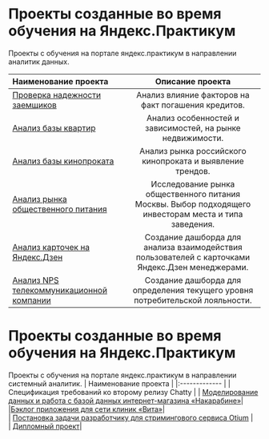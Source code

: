 # Проекты созданные во время обучения на Яндекс.Практикум
Проекты с обучения на портале яндекс.практикум в направлении аналитик данных.

| Наименование проекта  | Описание проекта  | 
|:------------- |:---------------:| 
| [Проверка надежности заемщиков](https://github.com/ZhannaYumanova/Yandex-practicum-projects/tree/main/%D0%9F%D1%80%D0%BE%D0%B2%D0%B5%D1%80%D0%BA%D0%B0%20%D0%BD%D0%B0%D0%B4%D0%B5%D0%B6%D0%BD%D0%BE%D1%81%D1%82%D0%B8%20%D0%B7%D0%B0%D0%B5%D0%BC%D1%89%D0%B8%D0%BA%D0%BE%D0%B2)      | Анализ влияние факторов на факт погашения кредитов. | 
|  [Анализ базы квартир](https://github.com/ZhannaYumanova/Yandex-practicum-projects/tree/main/%D0%90%D0%BD%D0%B0%D0%BB%D0%B8%D0%B7%20%D0%B1%D0%B0%D0%B7%D1%8B%20%D0%BA%D0%B2%D0%B0%D1%80%D1%82%D0%B8%D1%80)      | Анализ особенностей и зависимостей, на рынке недвижимости.        |  
| [Анализ базы кинопроката](https://github.com/ZhannaYumanova/Yandex-practicum-projects/tree/main/%D0%90%D0%BD%D0%B0%D0%BB%D0%B8%D0%B7%20%D0%B1%D0%B0%D0%B7%D1%8B%20%D0%BA%D0%B8%D0%BD%D0%BE%D0%BF%D1%80%D0%BE%D0%BA%D0%B0%D1%82%D0%B0) | Анализ рынка российского кинопроката и выявление трендов.        |  
| [Анализ рынка общественного питания](https://github.com/ZhannaYumanova/Yandex-practicum-projects/tree/main/%D0%90%D0%BD%D0%B0%D0%BB%D0%B8%D0%B7%20%D1%80%D1%8B%D0%BD%D0%BA%D0%B0%20%D0%BE%D0%B1%D1%89%D0%B5%D1%81%D1%82%D0%B2%D0%B5%D0%BD%D0%BD%D0%BE%D0%B3%D0%BE%20%D0%BF%D0%B8%D1%82%D0%B0%D0%BD%D0%B8%D1%8F)      | Исследование рынка общественного питания Москвы. Выбор подходящего инвесторам места и типа заведения.        |  
| [Анализ карточек на Яндекс.Дзен](https://github.com/ZhannaYumanova/Yandex-practicum-projects/tree/main/%D0%90%D0%BD%D0%B0%D0%BB%D0%B8%D0%B7%20%D0%BA%D0%B0%D1%80%D1%82%D0%BE%D1%87%D0%B5%D0%BA%20%D0%BD%D0%B0%20%D0%AF%D0%BD%D0%B4%D0%B5%D0%BA%D1%81.%D0%94%D0%B7%D0%B5%D0%BD) | Создание дашборда для анализа взаимодействия пользователей с карточками Яндекс.Дзен менеджерами.         |  
| [Анализ NPS телекоммуникационной компании](https://github.com/ZhannaYumanova/Yandex-practicum-projects/tree/main/%D0%90%D0%BD%D0%B0%D0%BB%D0%B8%D0%B7%20NPS%20%D1%82%D0%B5%D0%BB%D0%B5%D0%BA%D0%BE%D0%BC%D0%BC%D1%83%D0%BD%D0%B8%D0%BA%D0%B0%D1%86%D0%B8%D0%BE%D0%BD%D0%BD%D0%BE%D0%B9%20%D0%BA%D0%BE%D0%BC%D0%BF%D0%B0%D0%BD%D0%B8%D0%B8)      | Создание дашборда для определения текущего уровня потребительской лояльности.        |  

# Проекты созданные во время обучения на Яндекс.Практикум
Проекты с обучения на портале яндекс.практикум в направлении системный аналитик.
| Наименование проекта  | 
|:------------- |
| Спецификация требований ко второму релизу Chatty | 
| [Моделирование данных и работа с базой данных интернет-магазина «Накарабине»](https://github.com/ZhannaYumanova/Yandex-practicum-projects/tree/ef1774e90e9798a986ba4524d4f69cbedc6c7180/%D0%9C%D0%BE%D0%B4%D0%B5%D0%BB%D0%B8%D1%80%D0%BE%D0%B2%D0%B0%D0%BD%D0%B8%D0%B5%20%D0%B4%D0%B0%D0%BD%D0%BD%D1%8B%D1%85%20%D0%B8%20%D1%80%D0%B0%D0%B1%D0%BE%D1%82%D0%B0%20%D1%81%20%D0%B1%D0%B0%D0%B7%D0%BE%D0%B9%20%D0%B4%D0%B0%D0%BD%D0%BD%D1%8B%D1%85%20%D0%B8%D0%BD%D1%82%D0%B5%D1%80%D0%BD%D0%B5%D1%82-%D0%BC%D0%B0%D0%B3%D0%B0%D0%B7%D0%B8%D0%BD%D0%B0%20%C2%AB%D0%9D%D0%B0%D0%BA%D0%B0%D1%80%D0%B0%D0%B1%D0%B8%D0%BD%D0%B5%C2%BB)|  
|[Бэклог приложения для сети клиник «Вита»](https://github.com/ZhannaYumanova/Yandex-practicum-projects/tree/b2f4de6cf716ebff28990f28b4356d0c8a70f40d/%D0%91%D1%8D%D0%BA%D0%BB%D0%BE%D0%B3%20%D0%BF%D1%80%D0%B8%D0%BB%D0%BE%D0%B6%D0%B5%D0%BD%D0%B8%D1%8F%20%D0%B4%D0%BB%D1%8F%20%D1%81%D0%B5%D1%82%D0%B8%20%D0%BA%D0%BB%D0%B8%D0%BD%D0%B8%D0%BA%20%C2%AB%D0%92%D0%B8%D1%82%D0%B0%C2%BB)|  
| [Постановка задачи разработчику для стримингового сервиса Otium](https://github.com/ZhannaYumanova/Yandex-practicum-projects/tree/7d6c9b2a42f571fd5c0924ad1dfb6aed229e4e21/%D0%9F%D0%BE%D1%81%D1%82%D0%B0%D0%BD%D0%BE%D0%B2%D0%BA%D0%B0%20%D0%B7%D0%B0%D0%B4%D0%B0%D1%87%D0%B8%20%D1%80%D0%B0%D0%B7%D1%80%D0%B0%D0%B1%D0%BE%D1%82%D1%87%D0%B8%D0%BA%D1%83%20%D0%B4%D0%BB%D1%8F%20%D1%81%D1%82%D1%80%D0%B8%D0%BC%D0%B8%D0%BD%D0%B3%D0%BE%D0%B2%D0%BE%D0%B3%D0%BE%20%D1%81%D0%B5%D1%80%D0%B2%D0%B8%D1%81%D0%B0%20Otium) |  
| [Дипломный проект](https://github.com/ZhannaYumanova/Yandex-practicum-projects/tree/38e9d1f04ca22e40854711c4b6fced754c29746a/%D0%94%D0%B8%D0%BF%D0%BB%D0%BE%D0%BC)|  
